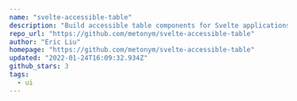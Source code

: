 ```yaml
---
name: "svelte-accessible-table"
description: "Build accessible table components for Svelte applications."
repo_url: "https://github.com/metonym/svelte-accessible-table"
author: "Eric Liu"
homepage: "https://github.com/metonym/svelte-accessible-table"
updated: "2022-01-24T16:09:32.934Z"
github_stars: 3
tags: 
  - ui
---
```

